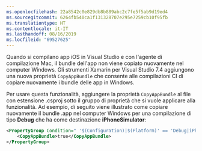 ```yaml
---
ms.openlocfilehash: 22a8542c0e829db8b889abc2c7fe5f5ab9d19ed4
ms.sourcegitcommit: 6264fb540ca1f131328707e295e7259cb10f95fb
ms.translationtype: HT
ms.contentlocale: it-IT
ms.lasthandoff: 08/16/2019
ms.locfileid: "69527625"
---
```


Quando si compilano app iOS in Visual Studio e con l'agente di compilazione Mac, il bundle dell'app non viene copiato nuovamente nel computer Windows. Gli strumenti Xamarin per Visual Studio 7.4 aggiungono una nuova proprietà `CopyAppBundle` che consente alle compilazioni CI di copiare nuovamente i bundle delle app in Windows.

Per usare questa funzionalità, aggiungere la proprietà `CopyAppBundle` al file con estensione .csproj sotto il gruppo di proprietà che si vuole applicare alla funzionalità. Ad esempio, di seguito viene illustrato come copiare nuovamente il bundle .app nel computer Windows per una compilazione di tipo **Debug** che ha come destinazione **iPhoneSimulator**:

```xml
<PropertyGroup Condition=" '$(Configuration)|$(Platform)' == 'Debug|iPhoneSimulator' ">
    <CopyAppBundle>true</CopyAppBundle>
</PropertyGroup>
```
